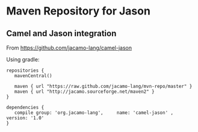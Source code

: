 # Maven Repository for Jason

## Camel and Jason integration

From https://github.com/jacamo-lang/camel-jason

Using gradle:

```
repositories {
   mavenCentral()

   maven { url "https://raw.github.com/jacamo-lang/mvn-repo/master" }
   maven { url "http://jacamo.sourceforge.net/maven2" }
}

dependencies {
   compile group: 'org.jacamo-lang',     name: 'camel-jason' ,   version: '1.0'
}
```
